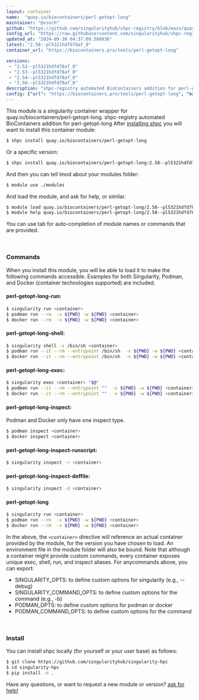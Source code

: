 ```yaml
---
layout: container
name:  "quay.io/biocontainers/perl-getopt-long"
maintainer: "@vsoch"
github: "https://github.com/singularityhub/shpc-registry/blob/main/quay.io/biocontainers/perl-getopt-long/container.yaml"
config_url: "https://raw.githubusercontent.com/singularityhub/shpc-registry/main/quay.io/biocontainers/perl-getopt-long/container.yaml"
updated_at: "2024-09-30 04:37:09.560836"
latest: "2.58--pl5321hdfd78af_0"
container_url: "https://biocontainers.pro/tools/perl-getopt-long"

versions:
 - "2.52--pl5321hdfd78af_0"
 - "2.53--pl5321hdfd78af_0"
 - "2.54--pl5321hdfd78af_0"
 - "2.58--pl5321hdfd78af_0"
description: "shpc-registry automated BioContainers addition for perl-getopt-long"
config: {"url": "https://biocontainers.pro/tools/perl-getopt-long", "maintainer": "@vsoch", "description": "shpc-registry automated BioContainers addition for perl-getopt-long", "latest": {"2.58--pl5321hdfd78af_0": "sha256:50a2e558c5fb37878cf869a2f7838c90252ea4ec56e794c96f2b2c0450285e33"}, "tags": {"2.52--pl5321hdfd78af_0": "sha256:0605150d30c518707fdb0ab8469583069a097ed459a8b10ac6aabd34ef36fab1", "2.53--pl5321hdfd78af_0": "sha256:5b6394bf33afd795ab998b3a4aa0eee25988cf64bbdf98d7eab05ec8e0d52a2a", "2.54--pl5321hdfd78af_0": "sha256:c673c0424ea5cc6f0453a4d02ab5decec80b6590d5278967b519aa7be51b880d", "2.58--pl5321hdfd78af_0": "sha256:50a2e558c5fb37878cf869a2f7838c90252ea4ec56e794c96f2b2c0450285e33"}, "docker": "quay.io/biocontainers/perl-getopt-long"}
---
```


This module is a singularity container wrapper for quay.io/biocontainers/perl-getopt-long.
shpc-registry automated BioContainers addition for perl-getopt-long
After [installing shpc](#install) you will want to install this container module:


```bash
$ shpc install quay.io/biocontainers/perl-getopt-long
```

Or a specific version:

```bash
$ shpc install quay.io/biocontainers/perl-getopt-long:2.58--pl5321hdfd78af_0
```

And then you can tell lmod about your modules folder:

```bash
$ module use ./modules
```

And load the module, and ask for help, or similar.

```bash
$ module load quay.io/biocontainers/perl-getopt-long/2.58--pl5321hdfd78af_0
$ module help quay.io/biocontainers/perl-getopt-long/2.58--pl5321hdfd78af_0
```

You can use tab for auto-completion of module names or commands that are provided.

<br>

### Commands

When you install this module, you will be able to load it to make the following commands accessible.
Examples for both Singularity, Podman, and Docker (container technologies supported) are included.

#### perl-getopt-long-run:

```bash
$ singularity run <container>
$ podman run --rm  -v ${PWD} -w ${PWD} <container>
$ docker run --rm  -v ${PWD} -w ${PWD} <container>
```

#### perl-getopt-long-shell:

```bash
$ singularity shell -s /bin/sh <container>
$ podman run --it --rm --entrypoint /bin/sh  -v ${PWD} -w ${PWD} <container>
$ docker run --it --rm --entrypoint /bin/sh  -v ${PWD} -w ${PWD} <container>
```

#### perl-getopt-long-exec:

```bash
$ singularity exec <container> "$@"
$ podman run --it --rm --entrypoint ""  -v ${PWD} -w ${PWD} <container> "$@"
$ docker run --it --rm --entrypoint ""  -v ${PWD} -w ${PWD} <container> "$@"
```

#### perl-getopt-long-inspect:

Podman and Docker only have one inspect type.

```bash
$ podman inspect <container>
$ docker inspect <container>
```

#### perl-getopt-long-inspect-runscript:

```bash
$ singularity inspect -r <container>
```

#### perl-getopt-long-inspect-deffile:

```bash
$ singularity inspect -d <container>
```



#### perl-getopt-long

```bash
$ singularity run <container>
$ podman run --rm  -v ${PWD} -w ${PWD} <container>
$ docker run --rm  -v ${PWD} -w ${PWD} <container>
```


In the above, the `<container>` directive will reference an actual container provided
by the module, for the version you have chosen to load. An environment file in the
module folder will also be bound. Note that although a container
might provide custom commands, every container exposes unique exec, shell, run, and
inspect aliases. For anycommands above, you can export:

 - SINGULARITY_OPTS: to define custom options for singularity (e.g., --debug)
 - SINGULARITY_COMMAND_OPTS: to define custom options for the command (e.g., -b)
 - PODMAN_OPTS: to define custom options for podman or docker
 - PODMAN_COMMAND_OPTS: to define custom options for the command

<br>

### Install

You can install shpc locally (for yourself or your user base) as follows:

```bash
$ git clone https://github.com/singularityhub/singularity-hpc
$ cd singularity-hpc
$ pip install -e .
```

Have any questions, or want to request a new module or version? [ask for help!](https://github.com/singularityhub/singularity-hpc/issues)